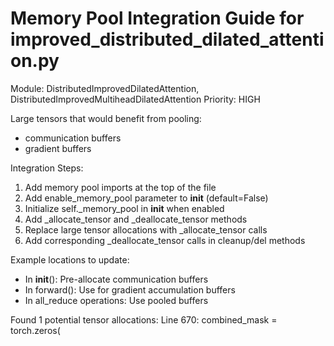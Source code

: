 
Memory Pool Integration Guide for improved_distributed_dilated_attention.py
============================================================

Module: DistributedImprovedDilatedAttention, DistributedImprovedMultiheadDilatedAttention
Priority: HIGH

Large tensors that would benefit from pooling:
  - communication buffers
  - gradient buffers

Integration Steps:
1. Add memory pool imports at the top of the file
2. Add enable_memory_pool parameter to __init__ (default=False)
3. Initialize self._memory_pool in __init__ when enabled
4. Add _allocate_tensor and _deallocate_tensor methods
5. Replace large tensor allocations with _allocate_tensor calls
6. Add corresponding _deallocate_tensor calls in cleanup/del methods

Example locations to update:

  - In __init__(): Pre-allocate communication buffers
  - In forward(): Use for gradient accumulation buffers
  - In all_reduce operations: Use pooled buffers

Found 1 potential tensor allocations:
  Line 670: combined_mask = torch.zeros(
